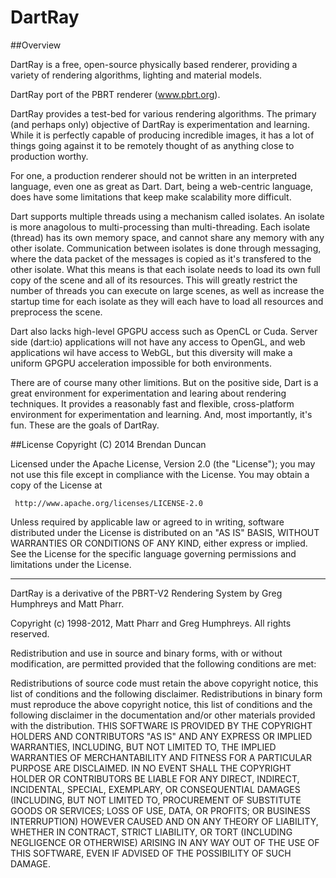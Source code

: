 # DartRay

##Overview

DartRay is a free, open-source physically based renderer, providing a variety
of rendering algorithms, lighting and material models.

DartRay port of the PBRT renderer (www.pbrt.org).

DartRay provides a test-bed for various rendering algorithms. 
The primary (and perhaps only) objective of DartRay is experimentation and 
learning. While it is perfectly capable of producing incredible images, it has 
a lot of things going against it to be remotely thought of as anything close to 
production worthy. 

For one, a production renderer should not be written in an interpreted 
language, even one as great as Dart. Dart, being a web-centric language, does
have some limitations that keep make scalability more difficult. 

Dart supports multiple threads using a mechanism called isolates. An isolate
is more anagolous to multi-processing than multi-threading. Each isolate 
(thread) has its own memory space, and cannot share any memory with any other
isolate. Communication between isolates is done through messaging, where the
data packet of the messages is copied as it's transfered to the other isolate.
What this means is that each isolate needs to load its own full copy of the 
scene and all of its resources. This will greatly restrict the number of threads
you can execute on large scenes, as well as increase the startup time for each 
isolate as they will each have to load all resources and preprocess the scene.  

Dart also lacks high-level GPGPU access such as OpenCL or Cuda.
Server side (dart:io) applications will not have any access to OpenGL, and
web applications wil have access to WebGL, but this diversity will make a 
uniform GPGPU acceleration impossible for both environments.

There are of course many other limitions. But on the positive side, Dart is
a great environment for experimentation and learing about rendering techniques.
It provides a reasonably fast and flexible, cross-platform environment for
experimentation and learning. And, most importantly, it's fun. These are the 
goals of DartRay.

##License
Copyright (C) 2014 Brendan Duncan

Licensed under the Apache License, Version 2.0 (the "License");
you may not use this file except in compliance with the License.
You may obtain a copy of the License at

     http://www.apache.org/licenses/LICENSE-2.0

Unless required by applicable law or agreed to in writing, software
distributed under the License is distributed on an "AS IS" BASIS,
WITHOUT WARRANTIES OR CONDITIONS OF ANY KIND, either express or implied.
See the License for the specific language governing permissions and
limitations under the License.

----

DartRay is a derivative of the PBRT-V2 Rendering System by Greg Humphreys and
Matt Pharr.

Copyright (c) 1998-2012, Matt Pharr and Greg Humphreys.
All rights reserved.

Redistribution and use in source and binary forms, with or without modification, 
are permitted provided that the following conditions are met:

Redistributions of source code must retain the above copyright notice, this list 
of conditions and the following disclaimer.
Redistributions in binary form must reproduce the above copyright notice, this 
list of conditions and the following disclaimer in the documentation and/or 
other materials provided with the distribution.
THIS SOFTWARE IS PROVIDED BY THE COPYRIGHT HOLDERS AND CONTRIBUTORS "AS IS" AND 
ANY EXPRESS OR IMPLIED WARRANTIES, INCLUDING, BUT NOT LIMITED TO, THE IMPLIED 
WARRANTIES OF MERCHANTABILITY AND FITNESS FOR A PARTICULAR PURPOSE ARE 
DISCLAIMED. IN NO EVENT SHALL THE COPYRIGHT HOLDER OR CONTRIBUTORS BE LIABLE 
FOR ANY DIRECT, INDIRECT, INCIDENTAL, SPECIAL, EXEMPLARY, OR CONSEQUENTIAL 
DAMAGES (INCLUDING, BUT NOT LIMITED TO, PROCUREMENT OF SUBSTITUTE GOODS OR 
SERVICES; LOSS OF USE, DATA, OR PROFITS; OR BUSINESS INTERRUPTION) HOWEVER 
CAUSED AND ON ANY THEORY OF LIABILITY, WHETHER IN CONTRACT, STRICT LIABILITY, 
OR TORT (INCLUDING NEGLIGENCE OR OTHERWISE) ARISING IN ANY WAY OUT OF THE USE 
OF THIS SOFTWARE, EVEN IF ADVISED OF THE POSSIBILITY OF SUCH DAMAGE.
